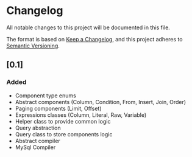 # Changelog

All notable changes to this project will be documented in this file.

The format is based on [Keep a Changelog](https://keepachangelog.com/en/1.0.0/),
and this project adheres to [Semantic Versioning](https://semver.org/spec/v2.0.0.html).

## [0.1]

### Added
- Component type enums
- Abstract components (Column, Condition, From, Insert, Join, Order)
- Paging components (Limit, Offset)
- Expressions classes (Column, Literal, Raw, Variable)
- Helper class to provide common logic
- Query abstraction
- Query class to store components logic
- Abstract compiler
- MySql Compiler